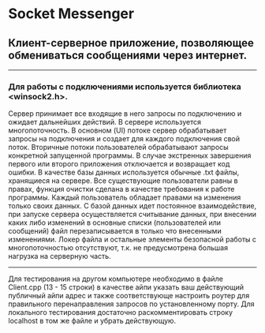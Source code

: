 # Socket Messenger
## Клиент-серверное приложение, позволяющее обмениваться сообщениями через интернет.

---------------------------

### Для работы с подключениями используется библиотека <winsock2.h>. 
Сервер принимает все входящие в него запросы по подключению и ожидает дальнейших действий. В сервере используется многопоточность. В основном (UI) потоке сервер обрабатывает запросы на подключения и создает для каждого подключения свой поток. Вторичные потоки пользователей обрабатывают запросы конкретной запущенной программы. В случае экстренных завершения первого или второго приложения отключается и возвращает код ошибки. В качестве базы данных используется обычные .txt файлы, хранящиеся на сервере. Все существующие пользователи равны в правах, функция очистки сделана в качестве требования к работе программы. Каждый пользователь обладает правами на изменения только своих данных. С базой данных идет постоянное взаимодействие, при запуске сервера осуществляется считывание данных, при внесении каких либо изменений в основные списки (пользователей или сообщений) файл перезаписывается в только что внесенными изменениями. Локер файла и остальные элементы безопасной работы с многопоточностью отсутствуют, т.к. не предусмотрена большая нагрузка на серверную часть.

---------------------------
Для тестирования на другом компьютере необходимо в файле Client.cpp (13 - 15 строки) в качестве айпи указать ваш действующий публичный айпи адрес и также соответствующе настроить роутер для правильного перенаправления запросов по установленному порту. Для локального тестирования достаточно раскомментировать строку localhost в том же файле и убрать действующую.
